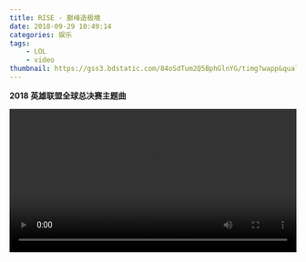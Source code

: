 ```yaml
---
title: RISE - 巅峰造极境
date: 2018-09-29 10:49:14
categories: 娱乐
tags: 
	- LOL
	- video
thumbnail: https://gss3.bdstatic.com/84oSdTum2Q5BphGlnYG/timg?wapp&quality=80&size=b150_150&subsize=20480&cut_x=0&cut_w=0&cut_y=0&cut_h=0&sec=1369815402&srctrace&di=92d43c740baeb2f0a45cb3afc9cfa30d&wh_rate=null&src=http%3A%2F%2Fimgsrc.baidu.com%2Fforum%2Fpic%2Fitem%2F377adab44aed2e73af4253468b01a18b87d6fa35.jpg
---
```


**2018 英雄联盟全球总决赛主题曲**

<!-- <iframe 
	style="width: 100%; height: 28vw;"
	autoPlay="false"
	src="http://112.90.53.154/vcloud1049.tc.qq.com/1049_M0129600004OHJyg1ho6vG1001585158.f40.mp4?vkey=66DFBEE5353555E7FA4474ED17B20611024530A849765FC5B745363F19C1EB539B55E508AB3C763DAEBD9638E0D5866FDAE24CE39CCFAE307A7815C2F74EB4ED312363B76D722B6E43B277DA3465137296D3B018A859DAB9" 
	frameborder=0 allowfullscreen>
</iframe> -->

<video width="100%" controls preload>
    <source src="http://112.90.152.147/vcloud1049.tc.qq.com/1049_M0129600004OHJyg1ho6vG1001585158.f40.mp4?vkey=7B42899111C6D4E7FAF702F0BB24832AB91E3A4677DA08F78D6B520A3F82FFE245DBE80E2143686365808A9AC58089F9A5D1B2D7224CD11088ABC79C6A50492FB730B36A710D426AB81FF8D3F9CCFB8B8CCB739002533951" type="video/mp4">
</video>
